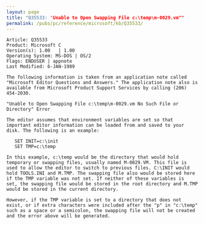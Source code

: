 ```yaml
---
layout: page
title: "Q35533: "Unable to Open Swapping File c:\temp\m-0029.vm""
permalink: /pubs/pc/reference/microsoft/kb/Q35533/
---
```


	Article: Q35533
	Product: Microsoft C
	Version(s): 1.00   | 1.00
	Operating System: MS-DOS | OS/2
	Flags: ENDUSER | appnote
	Last Modified: 6-JAN-1989
	
	The following information is taken from an application note called
	"Microsoft Editor Questions and Answers." The application note also is
	available from Microsoft Product Support Services by calling (206)
	454-2030.
	
	"Unable to Open Swapping File c:\temp\m-0029.vm No Such File or
	Directory" Error
	
	The editor assumes that environment variables are set so that
	important editor information can be loaded from and saved to your
	disk. The following is an example:
	
	   SET INIT=c:\init
	   SET TMP=c:\temp
	
	In this example, c:\temp would be the directory that would hold
	temporary or swapping files, usually named M-0029.VM. This file is
	used to allow the editor to switch to previous files. C:\INIT would
	hold TOOLS.INI and M.TMP. The swapping file also would be stored here
	if the TMP variable was not set. If neither of these variables is
	set, the swapping file would be stored in the root directory and M.TMP
	would be stored in the current directory.
	
	However, if the TMP variable is set to a directory that does not
	exist, or if extra characters were included after the "p" in "c:\temp"
	such as a space or a semicolon, the swapping file will not be created
	and the error above will be generated.
